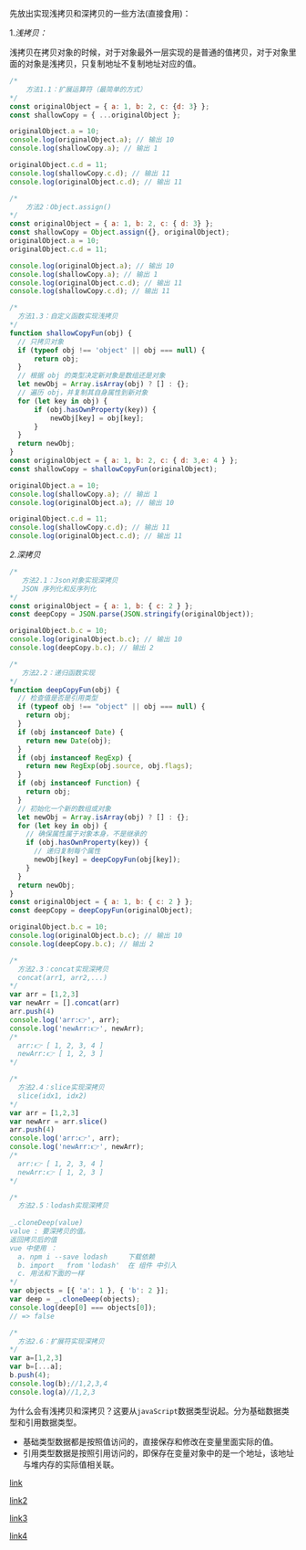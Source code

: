 先放出实现浅拷贝和深拷贝的一些方法(直接食用)：

1.*浅拷贝：*

浅拷贝在拷贝对象的时候，对于对象最外一层实现的是普通的值拷贝，对于对象里面的对象是浅拷贝，只复制地址不复制地址对应的值。

```javascript
/* 
    方法1.1：扩展运算符（最简单的方式）
*/
const originalObject = { a: 1, b: 2, c: {d: 3} };
const shallowCopy = { ...originalObject };

originalObject.a = 10;
console.log(originalObject.a); // 输出 10
console.log(shallowCopy.a); // 输出 1

originalObject.c.d = 11;
console.log(shallowCopy.c.d); // 输出 11
console.log(originalObject.c.d); // 输出 11
```

```javascript
/* 
    方法2：Object.assign()
*/
const originalObject = { a: 1, b: 2, c: { d: 3} };
const shallowCopy = Object.assign({}, originalObject);
originalObject.a = 10;
originalObject.c.d = 11;

console.log(originalObject.a); // 输出 10
console.log(shallowCopy.a); // 输出 1
console.log(originalObject.c.d); // 输出 11
console.log(shallowCopy.c.d); // 输出 11

```

```javascript
/* 
  方法1.3：自定义函数实现浅拷贝
*/
function shallowCopyFun(obj) {
  // 只拷贝对象
  if (typeof obj !== 'object' || obj === null) {
      return obj;
  }
  // 根据 obj 的类型决定新对象是数组还是对象
  let newObj = Array.isArray(obj) ? [] : {};
  // 遍历 obj，并复制其自身属性到新对象
  for (let key in obj) {
      if (obj.hasOwnProperty(key)) {
          newObj[key] = obj[key];
      }
  }
  return newObj;
}
const originalObject = { a: 1, b: 2, c: { d: 3,e: 4 } };
const shallowCopy = shallowCopyFun(originalObject);

originalObject.a = 10;
console.log(shallowCopy.a); // 输出 1
console.log(originalObject.a); // 输出 10

originalObject.c.d = 11;
console.log(shallowCopy.c.d); // 输出 11
console.log(originalObject.c.d); // 输出 11
```



*2.深拷贝*

```javascript
/* 
   方法2.1：Json对象实现深拷贝
   JSON 序列化和反序列化
*/
const originalObject = { a: 1, b: { c: 2 } };
const deepCopy = JSON.parse(JSON.stringify(originalObject));

originalObject.b.c = 10;
console.log(originalObject.b.c); // 输出 10
console.log(deepCopy.b.c); // 输出 2
```

```javascript
/* 
   方法2.2：递归函数实现
*/
function deepCopyFun(obj) {
  // 检查值是否是引用类型
  if (typeof obj !== "object" || obj === null) {
    return obj;
  }
  if (obj instanceof Date) {
    return new Date(obj);
  }
  if (obj instanceof RegExp) {
    return new RegExp(obj.source, obj.flags);
  }
  if (obj instanceof Function) {
    return obj;
  }
  // 初始化一个新的数组或对象
  let newObj = Array.isArray(obj) ? [] : {};
  for (let key in obj) {
    // 确保属性属于对象本身，不是继承的
    if (obj.hasOwnProperty(key)) {
      // 递归复制每个属性
      newObj[key] = deepCopyFun(obj[key]);
    }
  }
  return newObj;
}
const originalObject = { a: 1, b: { c: 2 } };
const deepCopy = deepCopyFun(originalObject);

originalObject.b.c = 10;
console.log(originalObject.b.c); // 输出 10
console.log(deepCopy.b.c); // 输出 2

```

```javascript
/* 
  方法2.3：concat实现深拷贝
  concat(arr1, arr2,...)
*/
var arr = [1,2,3]
var newArr = [].concat(arr)
arr.push(4)
console.log('arr:👉', arr);
console.log('newArr:👉', newArr);
/* 
  arr:👉 [ 1, 2, 3, 4 ]
  newArr:👉 [ 1, 2, 3 ]
*/
```

```javascript
/* 
  方法2.4：slice实现深拷贝
  slice(idx1, idx2)
*/
var arr = [1,2,3]
var newArr = arr.slice()
arr.push(4)
console.log('arr:👉', arr);
console.log('newArr:👉', newArr);
/* 
  arr:👉 [ 1, 2, 3, 4 ]
  newArr:👉 [ 1, 2, 3 ]
*/
```

```javascript
/* 
  方法2.5：lodash实现深拷贝
  
_.cloneDeep(value)
value : 要深拷贝的值。
返回拷贝后的值
vue 中使用 ：
  a. npm i --save lodash     下载依赖
  b. import _ from 'lodash'  在 组件 中引入 
  c. 用法和下面的一样 
*/
var objects = [{ 'a': 1 }, { 'b': 2 }]; 
var deep = _.cloneDeep(objects);
console.log(deep[0] === objects[0]);
// => false
```

```javascript
/* 
  方法2.6：扩展符实现深拷贝
*/
var a=[1,2,3]
var b=[...a];
b.push(4);
console.log(b);//1,2,3,4
console.log(a)//1,2,3
```



为什么会有浅拷贝和深拷贝？这要从`javaScript`数据类型说起。分为基础数据类型和引用数据类型。

- 基础类型数据都是按照值访问的，直接保存和修改在变量里面实际的值。
- 引用类型数据是按照引用访问的，即保存在变量对象中的是一个地址，该地址与堆内存的实际值相关联。



[link](https://blog.csdn.net/icemwj/article/details/119782133)

[link2](https://blog.csdn.net/icemwj/article/details/119782658)

[link3](https://juejin.cn/post/6994453856063062053)

[link4](https://juejin.cn/post/7294555030727524379)


